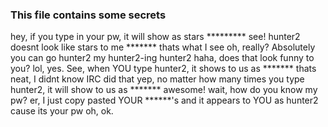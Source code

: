 ### This file contains some secrets 


<Cthon98> hey, if you type in your pw, it will show as stars
<Cthon98> ********* see!
<AzureDiamond> hunter2
<AzureDiamond> doesnt look like stars to me
<Cthon98> <AzureDiamond> *******
<Cthon98> thats what I see
<AzureDiamond> oh, really?
<Cthon98> Absolutely
<AzureDiamond> you can go hunter2 my hunter2-ing hunter2
<AzureDiamond> haha, does that look funny to you?
<Cthon98> lol, yes. See, when YOU type hunter2, it shows to us as *******
<AzureDiamond> thats neat, I didnt know IRC did that
<Cthon98> yep, no matter how many times you type hunter2, it will show to us as *******
<AzureDiamond> awesome!
<AzureDiamond> wait, how do you know my pw?
<Cthon98> er, I just copy pasted YOUR ******'s and it appears to YOU as hunter2 cause its your pw
<AzureDiamond> oh, ok.

